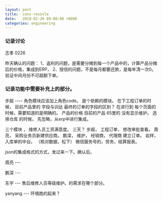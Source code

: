 ```yaml
---
layout: post
title:  cons-resovle
date:   2019-02-26 09:00:00 +0800
categories: engineering
---
```

### 记录讨论


志孝 0226

昨天确认的问题：
1、返利的问题，是需要分摊到每一个产品中的，计算产品分摊后的价格，集成到ERP，
2、授信的问题，不是每月都要还款，是每年清一次0。验证中间月份不可超额下单。

### 记录功能中需要补充上的部分。
步超 ---- 角色模块应该加上角色code。 是个依赖的模块。
在下工程订单的时候， 目前产品里的 字段与训达 最终的订单的字段的区别？
在进行到 每个页面的时候，需要知道的是明确的。
产品的价格 目前的产品 65里的 没有显示维护。
选择仓库 的时候， 先忽略，从erp中进行集成。

三个模块 ， 维修人员工资满意度。  三天？
步超， 工程订单， 修改审批查看。
周亮， 采购业务员新建供应商。
鹏深， 维护， 经销商， 代理商 建立订单。
岩样，入库单的中台。 （核对数据，松下）
微信服务号的，劳务，结算报表。


json的集成格式的方式，发过来一下。确认后。


周亮 ---

鹏深 ---

东宇 ---
售后维修人员等级维护。的需求在哪个部分。

yanyang ---
环境跑的起来？
